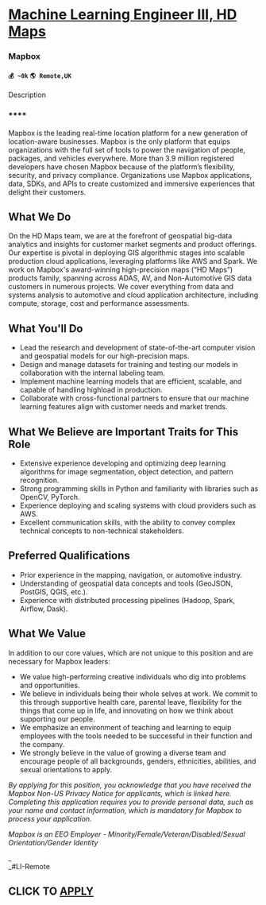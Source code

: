 # [Machine Learning Engineer III, HD Maps](https://www.remotewlb.com/apply/machine-learning-engineer-iii-hd-maps)  
### Mapbox  
#### `💰 ~0k` `🌎 Remote,UK`  

Description

### ****

Mapbox is the leading real-time location platform for a new generation of location-aware businesses. Mapbox is the only platform that equips organizations with the full set of tools to power the navigation of people, packages, and vehicles everywhere. More than 3.9 million registered developers have chosen Mapbox because of the platform’s flexibility, security, and privacy compliance. Organizations use Mapbox applications, data, SDKs, and APIs to create customized and immersive experiences that delight their customers.

## **What We Do**

On the HD Maps team, we are at the forefront of geospatial big-data analytics and insights for customer market segments and product offerings. Our expertise is pivotal in deploying GIS algorithmic stages into scalable production cloud applications, leveraging platforms like AWS and Spark. We work on Mapbox's award-winning high-precision maps (“HD Maps”) products family, spanning across ADAS, AV, and Non-Automotive GIS data customers in numerous projects. We cover everything from data and systems analysis to automotive and cloud application architecture, including compute, storage, cost and performance assessments.

## **What You'll Do**

  * Lead the research and development of state-of-the-art computer vision and geospatial models for our high-precision maps.
  * Design and manage datasets for training and testing our models in collaboration with the internal labeling team.
  * Implement machine learning models that are efficient, scalable, and capable of handling highload in production.
  * Collaborate with cross-functional partners to ensure that our machine learning features align with customer needs and market trends.

## **What We Believe are Important Traits for This Role**

  * Extensive experience developing and optimizing deep learning algorithms for image segmentation, object detection, and pattern recognition.
  * Strong programming skills in Python and familiarity with libraries such as OpenCV, PyTorch.
  * Experience deploying and scaling systems with cloud providers such as AWS.
  * Excellent communication skills, with the ability to convey complex technical concepts to non-technical stakeholders.

## **Preferred Qualifications**

  * Prior experience in the mapping, navigation, or automotive industry.
  * Understanding of geospatial data concepts and tools (GeoJSON, PostGIS, QGIS, etc.).
  * Experience with distributed processing pipelines (Hadoop, Spark, Airflow, Dask).

## **What We Value**

In addition to our core values, which are not unique to this position and are necessary for Mapbox leaders:

  * We value high-performing creative individuals who dig into problems and opportunities.
  * We believe in individuals being their whole selves at work. We commit to this through supportive health care, parental leave, flexibility for the things that come up in life, and innovating on how we think about supporting our people.
  * We emphasize an environment of teaching and learning to equip employees with the tools needed to be successful in their function and the company.
  * We strongly believe in the value of growing a diverse team and encourage people of all backgrounds, genders, ethnicities, abilities, and sexual orientations to apply.

_By applying for this position, you acknowledge that you have received the Mapbox Non-US Privacy Notice for applicants, which is linked here. Completing this application requires you to provide personal data, such as your name and contact information, which is mandatory for Mapbox to process your application._

_Mapbox is an EEO Employer - Minority/Female/Veteran/Disabled/Sexual Orientation/Gender Identity_

_  
_#LI-Remote

  
## CLICK TO [APPLY](https://www.remotewlb.com/apply/machine-learning-engineer-iii-hd-maps)

